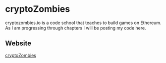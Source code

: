 # cryptoZombies

cryptozombies.io is a code school that teaches to build games on Ethereum. As I am progressing through chapters I will be posting my code here.

## Website
[cryptoZombies](https://cryptozombies.io/)
